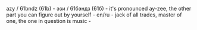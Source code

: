 azy / 61bndz (61b) -
эзи / 61бэндз (61б) -
it's pronounced ay-zee, the other part you can figure out by yourself -
en/ru -
jack of all trades, master of one, the one in question is music -
